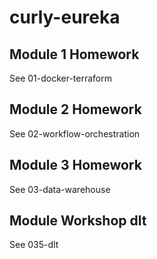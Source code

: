 # curly-eureka

## Module 1 Homework
See 01-docker-terraform

## Module 2 Homework
See 02-workflow-orchestration

## Module 3 Homework
See 03-data-warehouse

## Module Workshop dlt
See 035-dlt
